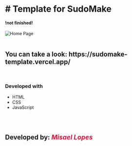 <h1># Template for SudoMake</h1>
<h4>!not finished!</h4>
   <img src="https://user-images.githubusercontent.com/66078558/118270389-e8a3dd00-b4b7-11eb-8e19-462bc1ece8d6.png" alt="Home Page">
    
   <br>
   <br>
   <h2> You can take a look: https://sudomake-template.vercel.app/</h2>
  
   <br>
   <h3>Developed with</h3>
    <ul>
        <li>HTML</li>
        <li>CSS</li>
        <li>JavaScript</li>
    </ul>
    <br>
    <br>
<h2>Developed by: <em style="color: crimson;">Misael Lopes</em></h2>

